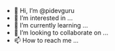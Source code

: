 - 👋 Hi, I’m @pidevguru
- 👀 I’m interested in ...
- 🌱 I’m currently learning ...
- 💞️ I’m looking to collaborate on ...
- 📫 How to reach me ...

<!---
pidevguru/pidevguru is a ✨ special ✨ repository because its `README.md` (this file) appears on your GitHub profile.
You can click the Preview link to take a look at your changes.
--->
